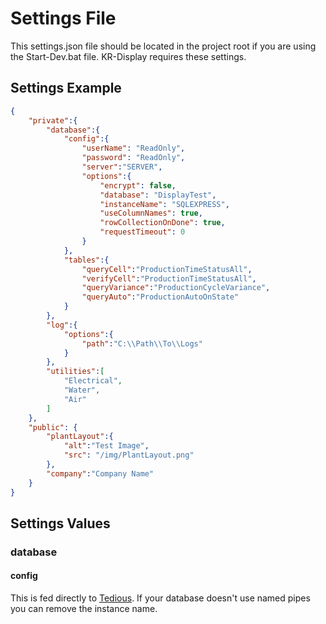 # Settings File
This settings.json file should be located in the project root if you are using the Start-Dev.bat file. KR-Display requires these settings.

## Settings Example
```json
{
	"private":{
		"database":{
			"config":{
				"userName": "ReadOnly",
				"password": "ReadOnly",
				"server":"SERVER",
				"options":{
					"encrypt": false,
					"database": "DisplayTest",
					"instanceName": "SQLEXPRESS",
					"useColumnNames": true,
					"rowCollectionOnDone": true,
					"requestTimeout": 0
				}
			},
			"tables":{
				"queryCell":"ProductionTimeStatusAll",
				"verifyCell":"ProductionTimeStatusAll",
				"queryVariance":"ProductionCycleVariance",
				"queryAuto":"ProductionAutoOnState"
			}
		},
		"log":{
			"options":{
				"path":"C:\\Path\\To\\Logs"
			}
		},
		"utilities":[
			"Electrical",
			"Water",
			"Air"
		]
	},
	"public": {
		"plantLayout":{
			"alt":"Test Image",
			"src": "/img/PlantLayout.png"
		},
		"company":"Company Name"
	}
}
```
## Settings Values

### database

#### config
This is fed directly to [Tedious](http://tediousjs.github.io/tedious/). If your database doesn't use named pipes you can remove the instance name.